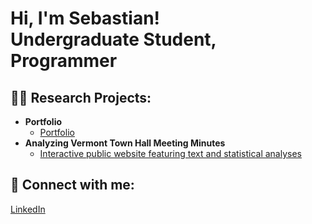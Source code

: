 <h1>Hi, I'm Sebastian! <br/><a>Undergraduate Student</a>, <a>Programmer</a>

<h2>👨‍💻 Research Projects:</h2>

- <b>Portfolio</b>
  - [Portfolio](https://sebas0078.github.io/sebastiancruz.github.io/index.html)
- <b>Analyzing Vermont Town Hall Meeting Minutes </b>
  - [Interactive public website featuring text and statistical analyses](https://sebastiancruz.shinyapps.io/Vermont_Minutes/)
</b></i>



<h2> 🤳 Connect with me:</h2>

[LinkedIn](https://www.linkedin.com/in/sebastian-cruz-549b82285?lipi=urn%3Ali%3Apage%3Ad_flagship3_profile_view_base_contact_details%3B1dteF3mKQ9WOMPy8%2FNn%2BxA%3D%3D)

